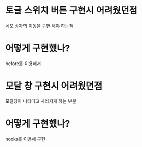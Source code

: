 # 토글 스위치 버튼 구현시 어려웠던점
네모 상자의 이동을 구현 해야 하는점

# 어떻게 구현했나?
before를 이용해서

# 모달 창 구현시 어려웠던점
모달창이 나타다고 사라지게 하는 부분

# 어떻게 구현했나?
hooks를 이용해 구현

